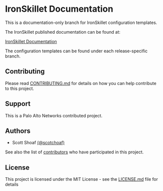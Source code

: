 # IronSkillet Documentation


This is a documentation-only branch for IronSkillet configuration templates.

The IronSkillet published documentation can be found at:

[IronSkillet Documentation](https://iron-skillet.readthedocs.io)

The configuration templates can be found under each release-specific branch.

## Contributing
Please read [CONTRIBUTING.md](https://github.com/PaloAltoNetworks/iron-skillet/CONTRIBUTING.md) for details on how you can help contribute to this project.

## Support
This is a Palo Alto Networks contributed project.

## Authors

* Scott Shoaf [(@scotchoaf)](https://github.com/scotchoaf)

See also the list of [contributors](https://github.com/PaloAltoNetworks/iron-skillet/contributors) who have participated in this project.

## License

This project is licensed under the MIT License - see the [LICENSE.md](LICENSE.md) file for details
